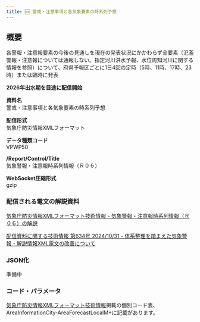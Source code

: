 ```yaml
---
title: 🆕 警戒・注意事項と各気象要素の時系列予想
---
```


## 概要

各警報・注意報要素の今後の見通しを現在の発表状況にかかわらず全要素（氾濫警報・注意報については通報しない。指定河川洪水予報、水位周知河川に関する情報を参照）について、府県予報区ごとに1日4回の定時（5時、11時、17時、23時）または臨時に発表

**2026年出水期を目途に配信開始**

**資料名** <br/>
警戒・注意事項と各気象要素の時系列予想

**配信形式** <br/>
気象庁防災情報XMLフォーマット

**データ種類コード** <br/>
VPWP50

**/Report/Control/Title** <br/>
気象警報・注意報時系列情報（Ｒ０６）

**WebSocket圧縮形式** <br/>
gzip

### 配信される電文の解説資料

[気象庁防災情報XMLフォーマット技術情報 - 気象警報・注意報時系列情報（Ｒ０６）の解説](https://dmdata.jp/docs/jma/manual/0208-0208.pdf)

[配信資料に関する技術情報 第634号 2024/10/31 - 体系整理を踏まえた気象警報・解説情報XML電文の改善について](https://dmdata.jp/docs/jma/technical/634.pdf)

### JSON化

準備中

### コード・パラメータ

[気象庁防災情報XMLフォーマット技術情報](http://xml.kishou.go.jp/tec_material.html)掲載の個別コード表、AreaInformationCity-AreaForecastLocalM+に記載があります。
